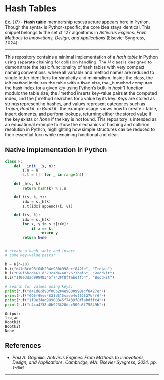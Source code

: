 # Hash Tables

Ex. (17) - <strong>Hash table</strong> membership test structure appears here in Python. Though the syntax is Python-specific, the core idea stays identical. This snippet belongs to the set of 127 algorithms in <i>Antivirus Engines: From Methods to Innovations, Design, and Applications
</i> (Elsevier Syngress, 2024).

***

This repository contains a minimal implementation of a <i>hash table</i> in Python using separate chaining for collision handling. The <i>H</i> class is designed to demonstrate the basic functionality of hash tables with very compact naming conventions, where all variable and method names are reduced to single-letter identifiers for simplicity and minimalism. Inside the class, the <i>init</i> method initializes the table with a fixed size, the <i>_h</i> method computes the hash index for a given key using Python’s built-in <i>hash()</i> function modulo the table size, the <i>i</i> method inserts key-value pairs at the computed index, and the <i>f</i> method searches for a value by its key. Keys are stored as strings representing hashes, and values represent categories such as <i>Trojan</i>, <i>Rootkit</i>, or <i>Bootkit</i>. The example usage shows how to create a table, insert elements, and perform lookups, returning either the stored value if the key exists or <i>None</i> if the key is not found. This repository is intended as an educational example to show the mechanics of hashing and collision resolution in Python, highlighting how simple structures can be reduced to their essential form while remaining functional and clear.

## Native implementation in Python

```python
class H:
    def __init__(s, n):
        s.n = n
        s.t = [[] for _ in range(n)]

    def _h(s, k):
        return hash(k) % s.n

    def i(s, k, v):
        idx = s._h(k)
        s.t[idx].append((k, v))

    def f(s, k):
        idx = s._h(k)
        for x, y in s.t[idx]:
            if x == k:
                return y
        return None


# create a hash table and insert
# some key-value pairs:

h = H(n=10)
h.i("d41d8cd98f00b204e9800998ecf8427e", "Trojan")
h.i("098f6bcd4621d373cade4e832627b4f6", "Rootkit")
h.i("1f0e3dad99908345f7439f8ffabdffc4", "Bootkit")

# search for values using keys:
print(h.f("d41d8cd98f00b204e9800998ecf8427e"))
print(h.f("098f6bcd4621d373cade4e832627b4f6"))
print(h.f("1f0e3dad99908345f7439f8ffabdffc4"))
print(h.f("c4ca4238a0b923820dcc509a6f75849b"))
``` 

```text
Output:
Trojan
Rootkit
Bootkit
None
```

## References

- <i>Paul A. Gagniuc. Antivirus Engines: From Methods to Innovations, Design, and Applications. Cambridge, MA: Elsevier Syngress, 2024. pp. 1-656.</i>

***

